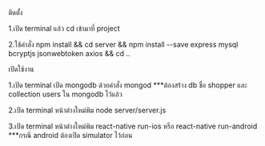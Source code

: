 ติดตั้ง

1.เปิด terminal แล้ว cd เข้ามาที่ project

2.ใช้คำสั่ง npm install && cd server && npm install --save express mysql bcryptjs jsonwebtoken axios && cd ..

เปิดใช้งาน

1.เปิด terminal เปิด mongodb ด้วยคำสั่ง mongod ***ต้องสร้าง db ชื่อ shopper และ collection users ใน mongodb ไว้แล้ว

2.เปิด terminal หน้าต่างใหม่พิม node server/server.js

3.เปิด terminal หน้าต่างใหม่พิม react-native run-ios หรือ react-native run-android ***กรณี android ต้องเปิด simulator ไว้ก่อน